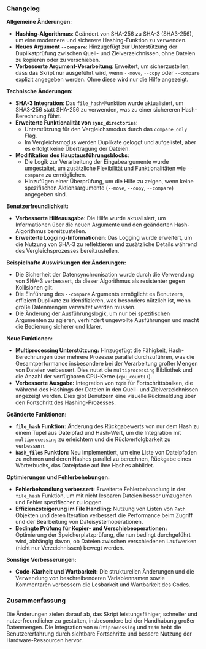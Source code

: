 ### Changelog

**Allgemeine Änderungen:**
- **Hashing-Algorithmus**: Geändert von SHA-256 zu SHA-3 (SHA3-256), um eine modernere und sicherere Hashing-Funktion zu verwenden.
- **Neues Argument `--compare`**: Hinzugefügt zur Unterstützung der Duplikatprüfung zwischen Quell- und Zielverzeichnissen, ohne Dateien zu kopieren oder zu verschieben.
- **Verbesserte Argument-Verarbeitung**: Erweitert, um sicherzustellen, dass das Skript nur ausgeführt wird, wenn `--move`, `--copy` oder `--compare` explizit angegeben werden. Ohne diese wird nur die Hilfe angezeigt.

**Technische Änderungen:**
- **SHA-3 Integration**: Das `file_hash`-Funktion wurde aktualisiert, um SHA3-256 statt SHA-256 zu verwenden, was zu einer sichereren Hash-Berechnung führt.
- **Erweiterte Funktionalität von `sync_directories`**:
  - Unterstützung für den Vergleichsmodus durch das `compare_only` Flag.
  - Im Vergleichsmodus werden Duplikate geloggt und aufgelistet, aber es erfolgt keine Übertragung der Dateien.
- **Modifikation des Hauptausführungsblocks**:
  - Die Logik zur Verarbeitung der Eingabeargumente wurde umgestaltet, um zusätzliche Flexibilität und Funktionalitäten wie `--compare` zu ermöglichen.
  - Hinzufügen einer Überprüfung, um die Hilfe zu zeigen, wenn keine spezifischen Aktionsargumente (`--move`, `--copy`, `--compare`) angegeben sind.

**Benutzerfreundlichkeit:**
- **Verbesserte Hilfeausgabe**: Die Hilfe wurde aktualisiert, um Informationen über die neuen Argumente und den geänderten Hash-Algorithmus bereitzustellen.
- **Erweiterte Logging-Informationen**: Das Logging wurde erweitert, um die Nutzung von SHA-3 zu reflektieren und zusätzliche Details während des Vergleichsprozesses bereitzustellen.

**Beispielhafte Auswirkungen der Änderungen:**
- Die Sicherheit der Datensynchronisation wurde durch die Verwendung von SHA-3 verbessert, da dieser Algorithmus als resistenter gegen Kollisionen gilt.
- Die Einführung des `--compare` Arguments ermöglicht es Benutzern, effizient Duplikate zu identifizieren, was besonders nützlich ist, wenn große Datenmengen verwaltet werden müssen.
- Die Änderung der Ausführungslogik, um nur bei spezifischen Argumenten zu agieren, verhindert ungewollte Ausführungen und macht die Bedienung sicherer und klarer.

**Neue Funktionen:**
- **Multiprocessing Unterstützung:** Hinzugefügt die Fähigkeit, Hash-Berechnungen über mehrere Prozesse parallel durchzuführen, was die Gesamtperformance insbesondere bei der Verarbeitung großer Mengen von Dateien verbessert. Dies nutzt die `multiprocessing` Bibliothek und die Anzahl der verfügbaren CPU-Kerne (`cpu_count()`).
- **Verbesserte Ausgabe:** Integration von `tqdm` für Fortschrittsbalken, die während des Hashings der Dateien in den Quell- und Zielverzeichnissen angezeigt werden. Dies gibt Benutzern eine visuelle Rückmeldung über den Fortschritt des Hashing-Prozesses.

**Geänderte Funktionen:**
- **`file_hash` Funktion:** Änderung des Rückgabewerts von nur dem Hash zu einem Tupel aus Dateipfad und Hash-Wert, um die Integration mit `multiprocessing` zu erleichtern und die Rückverfolgbarkeit zu verbessern.
- **`hash_files` Funktion:** Neu implementiert, um eine Liste von Dateipfaden zu nehmen und deren Hashes parallel zu berechnen, Rückgabe eines Wörterbuchs, das Dateipfade auf ihre Hashes abbildet.

**Optimierungen und Fehlerbehebungen:**
- **Fehlerbehandlung verbessert:** Erweiterte Fehlerbehandlung in der `file_hash` Funktion, um mit nicht lesbaren Dateien besser umzugehen und Fehler spezifischer zu loggen.
- **Effizienzsteigerung im File Handling:** Nutzung von Listen von `Path` Objekten und deren Iteration verbessert die Performance beim Zugriff und der Bearbeitung von Dateisystemoperationen.
- **Bedingte Prüfung für Kopier- und Verschiebeoperationen:** Optimierung der Speicherplatzprüfung, die nun bedingt durchgeführt wird, abhängig davon, ob Dateien zwischen verschiedenen Laufwerken (nicht nur Verzeichnissen) bewegt werden.

**Sonstige Verbesserungen:**
- **Code-Klarheit und Wartbarkeit:** Die strukturellen Änderungen und die Verwendung von beschreibenderen Variablennamen sowie Kommentaren verbessern die Lesbarkeit und Wartbarkeit des Codes.

### Zusammenfassung

Die Änderungen zielen darauf ab, das Skript leistungsfähiger, schneller und nutzerfreundlicher zu gestalten, insbesondere bei der Handhabung großer Datenmengen. Die Integration von `multiprocessing` und `tqdm` hebt die Benutzererfahrung durch sichtbare Fortschritte und bessere Nutzung der Hardware-Ressourcen hervor.
